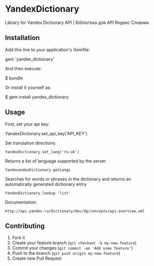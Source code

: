 # YandexDictionary

Library for Yandex Dictionary API | Бібліотека для API Яндекс Словник

## Installation

Add this line to your application's Gemfile:

  gem 'yandex_dictionary'

And then execute:

  $ bundle

Or install it yourself as:

  $ gem install yandex_dictionary

## Usage

First, set your api key:

  YandexDictionary.set_api_key('API_KEY')

Set translation directions

	YandexDictionary.set_lang('ru-uk')

Returns a list of language supported by the server

	YandexandexDictionary.getLangs

Searches for words or phrases in the dictionary and returns an automatically generated dictionary entry

	YandexDictionary.lookup 'list'

Documentation:

	http://api.yandex.ru/dictionary/doc/dg/concepts/api-overview.xml

## Contributing

1. Fork it
2. Create your feature branch (`git checkout -b my-new-feature`)
3. Commit your changes (`git commit -am 'Add some feature'`)
4. Push to the branch (`git push origin my-new-feature`)
5. Create new Pull Request
